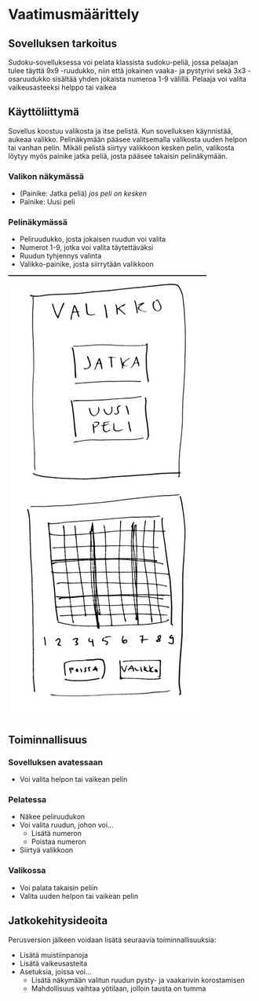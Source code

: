# Vaatimusmäärittely

## Sovelluksen tarkoitus

Sudoku-sovelluksessa voi pelata klassista sudoku-peliä, jossa pelaajan tulee täyttä 9x9 -ruudukko, niin että jokainen vaaka- ja pystyrivi sekä 3x3 -osaruudukko
sisältää yhden jokaista numeroa 1-9 välillä. Pelaaja voi valita vaikeusasteeksi helppo tai vaikea

## Käyttöliittymä

Sovellus koostuu valikosta ja itse pelistä. Kun sovelluksen käynnistää, aukeaa valikko. Pelinäkymään pääsee valitsemalla valikosta uuden helpon tai vanhan pelin. Mikäli pelistä siirtyy valikkoon kesken pelin, valikosta löytyy myös painike jatka peliä, josta pääsee takaisin pelinäkymään.

### Valikon näkymässä
- (Painike: Jatka peliä) *jos peli on kesken*
- Painike: Uusi peli

### Pelinäkymässä
- Peliruudukko, josta jokaisen ruudun voi valita
- Numerot 1-9, jotka voi valita täytettäväksi
- Ruudun tyhjennys valinta
- Valikko-painike, josta siirrytään valikkoon

![Hahmotelma käyttöliittymästä](kayttisHahmotelma.png)

## Toiminnallisuus

### Sovelluksen avatessaan

- Voi valita helpon tai vaikean pelin

### Pelatessa

- Näkee peliruudukon
- Voi valita ruudun, johon voi...
  - Lisätä numeron
  - Poistaa numeron
- Siirtyä valikkoon

### Valikossa

- Voi palata takaisin peliin
- Valita uuden helpon tai vaikean pelin

## Jatkokehitysideoita

Perusversion jälkeen voidaan lisätä seuraavia toiminnallisuuksia:

- Lisätä muistiinpanoja
- Lisätä vaikeusasteita
- Asetuksia, joissa voi...
  - Lisätä näkymään valitun ruudun pysty- ja vaakarivin korostamisen
  - Mahdollisuus vaihtaa yötilaan, jolloin tausta on tumma
